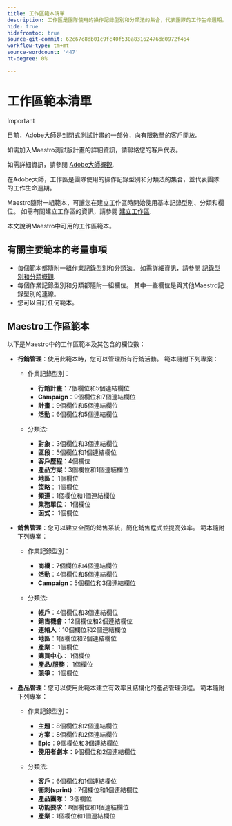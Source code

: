 ```yaml
---
title: 工作區範本清單
description: 工作區是團隊使用的操作記錄型別和分類法的集合，代表團隊的工作生命週期。 Maestro隨附一組範本，可讓您在建立工作區時開始使用基本記錄型別、分類和欄位。
hide: true
hidefromtoc: true
source-git-commit: 62c67c8db01c9fc40f530a83162476dd0972f464
workflow-type: tm+mt
source-wordcount: '447'
ht-degree: 0%

---
```



<!--update the metadata with real information when making this available in TOC and in the left nav:
---
title: List of available workspace templates
description: You can use templates to create workspaces. This article provides a list of available workspace templates
hidefromtoc: yes
hide: yes
author: Alina
feature: Work Management
role: User
---

-->

# 工作區範本清單

>[!IMPORTANT]
>
>目前，Adobe大師是封閉式測試計畫的一部分，向有限數量的客戶開放。
>
>如需加入Maestro測試版計畫的詳細資訊，請聯絡您的客戶代表。
>
>如需詳細資訊，請參閱 [Adobe大師概觀](../maestro-overview.md).

在Adobe大師，工作區是團隊使用的操作記錄型別和分類法的集合，並代表團隊的工作生命週期。

Maestro隨附一組範本，可讓您在建立工作區時開始使用基本記錄型別、分類和欄位。 如需有關建立工作區的資訊，請參閱 [建立工作區](../architecture-and-fields/create-workspaces.md).

本文說明Maestro中可用的工作區範本。

## 有關主要範本的考量事項

* 每個範本都隨附一組作業記錄型別和分類法。 如需詳細資訊，請參閱 [記錄型別和分類概觀](../architecture-and-fields/overview-of-record-types-and-taxonomies.md).
* 每個作業記錄型別和分類都隨附一組欄位。 其中一些欄位是與其他Maestro記錄型別的連線。
* 您可以自訂任何範本。

<!-- I modeled this article by the "List of available Blueprints" and that articles does not have an Access area

## Access requirements

You must have the following: 

<table style="table-layout:auto">
 <col>
 </col>
 <col>
 </col>
 <tbody>
  <tr>
   <td role="rowheader"><p>Adobe Workfront plan*</p></td>
   <td>
<p>Any</p>
<!--the above is only for closed beta; when going to GA - activate the following plans:    
<p>Current plan: Prime and Ultimate</p>
<p>Legacy plan: Enterprise</p>->
   </td>
  </tr>
  <tr>
   <td role="rowheader"><p>Adobe Workfront license*</p></td>
   <td>
   <p>Any</p> 
  <p>For more information, see <a href="../../administration-and-setup/add-users/access-levels-and-object-permissions/wf-licenses.md" class="MCXref xref">Adobe Workfront licenses overview</a>.</p> </td>
  </tr>
  <tr>
   <td role="rowheader"><p>Product</p></td>
   <td>
   <p> Adobe Workfront</p> </td>
  </tr>
  <tr>
   <td role="rowheader">Access level*</td>
   <td> <p>Any</p>  
</td>
  </tr>
<tr>
   <td role="rowheader">Layout template</td>
   <td> <p>Your system administrator must add the Maestro area in your layout template. For information, see the "Enable Maestro for the users in your Workfront instance" section in the article <a href="../maestro/maestro-overview.md">Adobe Maestro overview</a>. </p>  
</td>
  </tr>
 </tbody>
</table>

>[!NOTE]
>
>*If you don't have access, ask your Workfront administrator if they set additional restrictions in your access level. For information on how a Workfront administrator can change your access level, see [Create or modify custom access levels](../administration-and-setup/add-users/configure-and-grant-access/create-modify-access-levels.md).

-->

## Maestro工作區範本

以下是Maestro中的工作區範本及其包含的欄位數：

* **行銷管理**：使用此範本時，您可以管理所有行銷活動。 範本隨附下列專案：

   * 作業記錄型別：

      * **行銷計畫**：7個欄位和5個連結欄位
      * **Campaign**：9個欄位和7個連結欄位
      * **計畫**：9個欄位和5個連結欄位
      * **活動**：6個欄位和5個連結欄位
   * 分類法:
      * **對象**：3個欄位和3個連結欄位
      * **區段**：5個欄位和1個連結欄位
      * **客戶歷程**：4個欄位
      * **產品方案**：3個欄位和1個連結欄位
      * **地區**： 1個欄位
      * **策略**： 1個欄位
      * **頻道**：1個欄位和1個連結欄位
      * **業務單位**： 1個欄位
      * **函式**： 1個欄位

* **銷售管理**：您可以建立全面的銷售系統，簡化銷售程式並提高效率。 範本隨附下列專案：

   * 作業記錄型別：

      * **商機**：7個欄位和4個連結欄位
      * **活動**：4個欄位和5個連結欄位
      * **Campaign**：5個欄位和3個連結欄位
   * 分類法:
      * **帳戶**：4個欄位和3個連結欄位
      * **銷售機會**：12個欄位和2個連結欄位
      * **連絡人**：10個欄位和2個連結欄位
      * **地區**：1個欄位和2個連結欄位
      * **產業**： 1個欄位
      * **購買中心**： 1個欄位
      * **產品/服務**： 1個欄位
      * **競爭**： 1個欄位

* **產品管理**：您可以使用此範本建立有效率且結構化的產品管理流程。 範本隨附下列專案：

   * 作業記錄型別：

      * **主題**：8個欄位和2個連結欄位
      * **方案**：8個欄位和2個連結欄位
      * **Epic**：9個欄位和3個連結欄位
      * **使用者劇本**：9個欄位和2個連結欄位

   * 分類法:

      * **客戶**：6個欄位和1個連結欄位
      * **衝刺(sprint)**：7個欄位和1個連結欄位
      * **產品團隊**： 3個欄位
      * **功能要求**：8個欄位和1個連結欄位
      * **產業**：1個欄位和1個連結欄位


